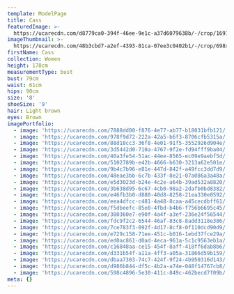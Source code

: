 ```yaml
---
template: ModelPage
title: Cass
featuredImage: >-
  https://ucarecdn.com/d8779ca0-394f-46ee-9e1c-a37d6079638b/-/crop/1691x1693/0,0/-/preview/
imageThumbnail: >-
  https://ucarecdn.com/48b3cbd7-a2ef-4393-81ca-07ee3c0402b1/-/crop/698x904/186,0/-/preview/
firstName: Cass
collection: Women
height: 178cm
measurementType: bust
bust: 79cm
waist: 61cm
hips: 90cm
size: '8'
shoeSize: '9'
hair: Light brown
eyes: Brown
imagePortfolio:
  - image: 'https://ucarecdn.com/7888dd00-f876-4e77-ab77-b18031bfb121/'
  - image: 'https://ucarecdn.com/978f9d72-222a-42a5-b6f3-8706cfb5315a/'
  - image: 'https://ucarecdn.com/88d18cc3-36f8-4e01-91f5-3552926d904e/'
  - image: 'https://ucarecdn.com/3d5442d0-710a-4767-9f2e-fd94fff9ba04/'
  - image: 'https://ucarecdn.com/40a3fe54-51ac-44ee-8565-ec09e9aebf5d/'
  - image: 'https://ucarecdn.com/5102789b-e42b-4666-b630-3213a62e501e/'
  - image: 'https://ucarecdn.com/9b4c7b96-e81e-447d-842f-a49fcc3dd7d9/'
  - image: 'https://ucarecdn.com/48eae3bb-6c7b-433f-8e21-07a086a3a48a/'
  - image: 'https://ucarecdn.com/e5d3023d-b24e-4c2e-a64b-39ad532a8820/'
  - image: 'https://ucarecdn.com/3b638d95-6c67-4cb0-98a2-2dafb0bd8382/'
  - image: 'https://ucarecdn.com/e46fb3b0-d880-40d8-8258-21ea330e0592/'
  - image: 'https://ucarecdn.com/eea4dfcc-c481-4a48-8caa-a45cecdbff61/'
  - image: 'https://ucarecdn.com/f5dbeefc-85e8-4fbd-b4b6-f756b6695c45/'
  - image: 'https://ucarecdn.com/380360e7-e90f-4a4f-a3ef-236e24f56544/'
  - image: 'https://ucarecdn.com/fdc9f2c2-6544-46af-83c8-8add3118e386/'
  - image: 'https://ucarecdn.com/7ce783f3-092f-4d17-8cf8-0f110dcd90d9/'
  - image: 'https://ucarecdn.com/e729c158-71ee-451c-b016-1ebd37fce29a/'
  - image: 'https://ucarecdn.com/ed0ac861-d0ad-4eca-961a-5c1c9563eb1a/'
  - image: 'https://ucarecdn.com/c16848aa-ce15-454f-8aff-418ff6dab8b6/'
  - image: 'https://ucarecdn.com/d331b54f-a11a-4ff3-a05a-31866d59b159/'
  - image: 'https://ucarecdn.com/dbaa7303-74c7-424f-9f24-4b950316d143/'
  - image: 'https://ucarecdn.com/d986b844-df5c-4b2a-a74e-048f14767cb8/'
  - image: 'https://ucarecdn.com/598c4896-5e30-411c-849c-462becd7f09b/'
meta: {}
---
```


